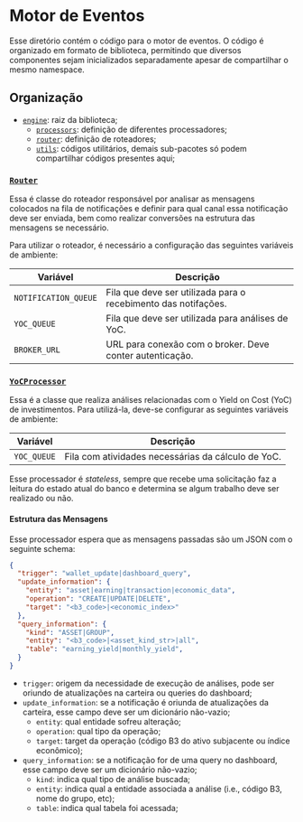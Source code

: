 # Motor de Eventos

Esse diretório contém o código para o motor de eventos. O código é organizado em formato de biblioteca, permitindo que diversos componentes sejam inicializados separadamente apesar de compartilhar o mesmo namespace.

## Organização

- [`engine`](./engine): raiz da biblioteca;
    - [`processors`](./engine/processors): definição de diferentes processadores;
    - [`router`](./engine/router): definição de roteadores;
    - [`utils`](./engine/utils): códigos utilitários, demais sub-pacotes só podem compartilhar códigos presentes aqui;

### [`Router`](./engine/router/router.py)

Essa é classe do roteador responsável por analisar as mensagens colocados na fila de notificações e definir para qual canal essa notificação deve ser enviada, bem como realizar conversões na estrutura das mensagens se necessário.

Para utilizar o roteador, é necessário a configuração das seguintes variáveis de ambiente:

| Variável | Descrição |
| --- | --- |
| `NOTIFICATION_QUEUE` | Fila que deve ser utilizada para o recebimento das notifações. |
| `YOC_QUEUE` | Fila que deve ser utilizada para análises de YoC. |
| `BROKER_URL` | URL para conexão com o broker. Deve conter autenticação. |


### [`YoCProcessor`](./engine/processors/yoc.py)

Essa é a classe que realiza análises relacionadas com o Yield on Cost (YoC) de investimentos. Para utilizá-la, deve-se configurar as seguintes variáveis de ambiente:

| Variável | Descrição |
| --- | --- |
| `YOC_QUEUE` | Fila com atividades necessárias da cálculo de YoC. |

Esse processador é _stateless_, sempre que recebe uma solicitação faz a leitura do estado atual do banco e determina se algum trabalho deve ser realizado ou não.


#### Estrutura das Mensagens

Esse processador espera que as mensagens passadas são um JSON com o seguinte schema:

```json
{
  "trigger": "wallet_update|dashboard_query",
  "update_information": {
    "entity": "asset|earning|transaction|economic_data",
    "operation": "CREATE|UPDATE|DELETE",
    "target": "<b3_code>|<economic_index>"
  },
  "query_information": {
    "kind": "ASSET|GROUP",
    "entity": "<b3_code>|<asset_kind_str>|all",
    "table": "earning_yield|monthly_yield",
  }
}
```


- `trigger`: origem da necessidade de execução de análises, pode ser oriundo de atualizações na carteira ou queries do dashboard;
- `update_information`: se a notificação é oriunda de atualizações da carteira, esse campo deve ser um dicionário não-vazio;
    - `entity`: qual entidade sofreu alteração;
    - `operation`: qual tipo da operação;
    - `target`: target da operação (código B3 do ativo subjacente ou índice econômico);
- `query_information`: se a notificação for de uma query no dashboard, esse campo deve ser um dicionário não-vazio;
    - `kind`: indica qual tipo de análise buscada;
    - `entity`: indica qual a entidade associada a análise (i.e., código B3, nome do grupo, etc);
    - `table`: indica qual tabela foi acessada;

